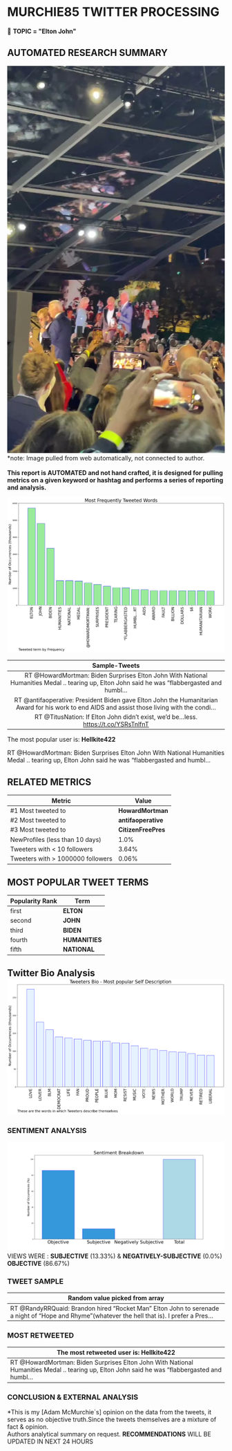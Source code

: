 # MURCHIE85 TWITTER PROCESSING 
&#x1F34E; **TOPIC = "Elton John"**

## AUTOMATED RESEARCH SUMMARY

![image](assets/2022-09-24hashtagImage.png)*note: Image pulled from web automatically, not connected to author.
<br></br>
<b> This report is AUTOMATED and not hand crafted, it is designed for pulling metrics on a given keyword or hashtag and performs a series of reporting and analysis.</b>



![image](assets/2022-09-24TWEETS.png)



|                **Sample-Tweets**        |
| :-------------: |
| RT @HowardMortman: Biden Surprises Elton John With National Humanities Medal .. tearing up, Elton John said he was “flabbergasted and humbl… |
| RT @antifaoperative: President Biden gave Elton John the Humanitarian Award for his work to end AIDS and assist those living with the condi… |
| RT @TitusNation: If Elton John didn’t exist, we’d be…less. https://t.co/YSRsTnlfnT |

The most popular user is: **Hellkite422**
<div class="alert alert-block alert-danger"> RT @HowardMortman: Biden Surprises Elton John With National Humanities Medal .. tearing up, Elton John said he was “flabbergasted and humbl…</div>

## RELATED METRICS<br>
| Metric | Value |
| ------------- | ------------- |
| #1 Most tweeted to  | **HowardMortman** |
| #2 Most tweeted to  | **antifaoperative** |
| #3 Most tweeted to  | **CitizenFreePres** |
| NewProfiles (less than 10 days) | 1.0%  |
| Tweeters with < 10 followers  | 3.64%|
| Tweeters with > 1000000 followers  | 0.06%  |



## MOST POPULAR TWEET TERMS 


| Popularity Rank  | Term |
| ------------- | ------------- |
| first  | **ELTON**  |
| second  | **JOHN**  |
| third  | **BIDEN** |
| fourth  | **HUMANITIES**  |
| fifth  | **NATIONAL**  |


## Twitter Bio Analysis![image](assets/2022-09-24BIO.png)
### SENTIMENT ANALYSIS
![image](assets/2022-09-24sentiment.png)
VIEWS WERE : **SUBJECTIVE**  (13.33%) & **NEGATIVELY-SUBJECTIVE** (0.0%) **OBJECTIVE** (86.67%)

### TWEET SAMPLE 
| Random value picked from array |
| ------------- |
|RT @RandyRRQuaid: Brandon hired “Rocket Man” Elton John to serenade a night of “Hope and Rhyme”(whatever the hell that is). I prefer a Pres… |

### MOST RETWEETED 

| The most retweeted user is: **Hellkite422**  |
| ------------- |
| RT @HowardMortman: Biden Surprises Elton John With National Humanities Medal .. tearing up, Elton John said he was “flabbergasted and humbl… |

### CONCLUSION & EXTERNAL ANALYSIS

*This is my [Adam McMurchie`s] opinion on the data from the tweets, it serves as no objective truth.Since the tweets themselves are a mixture of fact & opinion.<br>
Authors analytical summary on request.
**RECOMMENDATIONS** WILL BE UPDATED IN NEXT  24 HOURS <br>